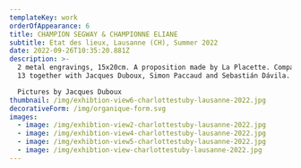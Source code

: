 ```yaml
---
templateKey: work
orderOfAppearance: 6
title: CHAMPION SEGWAY & CHAMPIONNE ELIANE
subtitle: Etat des lieux, Lausanne (CH), Summer 2022
date: 2022-09-26T10:35:20.881Z
description: >-
  2 metal engravings, 15x20cm. A proposition made by La Placette. Compactus n°
  13 together with Jacques Duboux, Simon Paccaud and Sebastián Dávila. 

  Pictures by Jacques Duboux
thumbnail: /img/exhibtion-view6-charlottestuby-lausanne-2022.jpg
decorativeForm: /img/organique-form.svg
images:
  - image: /img/exhibtion-view2-charlottestuby-lausanne-2022.jpg
  - image: /img/exhibtion-view4-charlottestuby-lausanne-2022.jpg
  - image: /img/exhibtion-view5-charlottestuby-lausanne-2022.jpg
  - image: /img/exhibtion-view-charlottestuby-lausanne-2022.jpg
---
```

